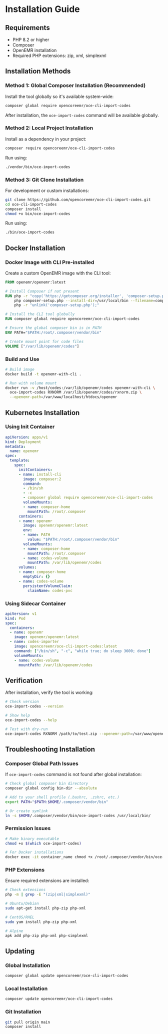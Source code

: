 # Installation Guide

## Requirements

- PHP 8.2 or higher
- Composer
- OpenEMR installation
- Required PHP extensions: zip, xml, simplexml

## Installation Methods

### Method 1: Global Composer Installation (Recommended)

Install the tool globally so it's available system-wide:

```bash
composer global require opencoreemr/oce-cli-import-codes
```

After installation, the `oce-import-codes` command will be available globally.

### Method 2: Local Project Installation

Install as a dependency in your project:

```bash
composer require opencoreemr/oce-cli-import-codes
```

Run using:
```bash
./vendor/bin/oce-import-codes
```

### Method 3: Git Clone Installation

For development or custom installations:

```bash
git clone https://github.com/opencoreemr/oce-cli-import-codes.git
cd oce-cli-import-codes
composer install
chmod +x bin/oce-import-codes
```

Run using:
```bash
./bin/oce-import-codes
```

## Docker Installation

### Docker Image with CLI Pre-installed

Create a custom OpenEMR image with the CLI tool:

```dockerfile
FROM openemr/openemr:latest

# Install Composer if not present
RUN php -r "copy('https://getcomposer.org/installer', 'composer-setup.php');" && \
    php composer-setup.php --install-dir=/usr/local/bin --filename=composer && \
    php -r "unlink('composer-setup.php');"

# Install the CLI tool globally
RUN composer global require opencoreemr/oce-cli-import-codes

# Ensure the global composer bin is in PATH
ENV PATH="$PATH:/root/.composer/vendor/bin"

# Create mount point for code files
VOLUME ["/var/lib/openemr/codes"]
```

### Build and Use

```bash
# Build image
docker build -t openemr-with-cli .

# Run with volume mount
docker run -v /host/codes:/var/lib/openemr/codes openemr-with-cli \
  oce-import-codes RXNORM /var/lib/openemr/codes/rxnorm.zip \
  --openemr-path=/var/www/localhost/htdocs/openemr
```

## Kubernetes Installation

### Using Init Container

```yaml
apiVersion: apps/v1
kind: Deployment
metadata:
  name: openemr
spec:
  template:
    spec:
      initContainers:
      - name: install-cli
        image: composer:2
        command:
        - /bin/sh
        - -c
        - composer global require opencoreemr/oce-cli-import-codes
        volumeMounts:
        - name: composer-home
          mountPath: /root/.composer
      containers:
      - name: openemr
        image: openemr/openemr:latest
        env:
        - name: PATH
          value: "$PATH:/root/.composer/vendor/bin"
        volumeMounts:
        - name: composer-home
          mountPath: /root/.composer
        - name: codes-volume
          mountPath: /var/lib/openemr/codes
      volumes:
      - name: composer-home
        emptyDir: {}
      - name: codes-volume
        persistentVolumeClaim:
          claimName: codes-pvc
```

### Using Sidecar Container

```yaml
apiVersion: v1
kind: Pod
spec:
  containers:
  - name: openemr
    image: openemr/openemr:latest
  - name: codes-importer
    image: opencoreemr/oce-cli-import-codes:latest
    command: ["/bin/sh", "-c", "while true; do sleep 3600; done"]
    volumeMounts:
    - name: codes-volume
      mountPath: /var/lib/openemr/codes
```

## Verification

After installation, verify the tool is working:

```bash
# Check version
oce-import-codes --version

# Show help
oce-import-codes --help

# Test with dry-run
oce-import-codes RXNORM /path/to/test.zip --openemr-path=/var/www/openemr --dry-run
```

## Troubleshooting Installation

### Composer Global Path Issues

If `oce-import-codes` command is not found after global installation:

```bash
# Check global composer bin directory
composer global config bin-dir --absolute

# Add to your shell profile (.bashrc, .zshrc, etc.)
export PATH="$PATH:$HOME/.composer/vendor/bin"

# Or create symlink
ln -s $HOME/.composer/vendor/bin/oce-import-codes /usr/local/bin/
```

### Permission Issues

```bash
# Make binary executable
chmod +x $(which oce-import-codes)

# For Docker installations
docker exec -it container_name chmod +x /root/.composer/vendor/bin/oce-import-codes
```

### PHP Extensions

Ensure required extensions are installed:

```bash
# Check extensions
php -m | grep -E "(zip|xml|simplexml)"

# Ubuntu/Debian
sudo apt-get install php-zip php-xml

# CentOS/RHEL
sudo yum install php-zip php-xml

# Alpine
apk add php-zip php-xml php-simplexml
```

## Updating

### Global Installation
```bash
composer global update opencoreemr/oce-cli-import-codes
```

### Local Installation
```bash
composer update opencoreemr/oce-cli-import-codes
```

### Git Installation
```bash
git pull origin main
composer install
```
